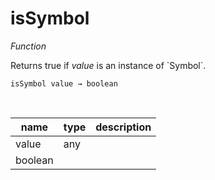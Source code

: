 # isSymbol

_Function_

Returns true if _value_ is an instance of &#x60;Symbol&#x60;.

<pre><code>isSymbol value &rarr; boolean</code></pre>
<br>

| name | type | description |
|------|------|-------------|
|value|any||
|boolean|||


